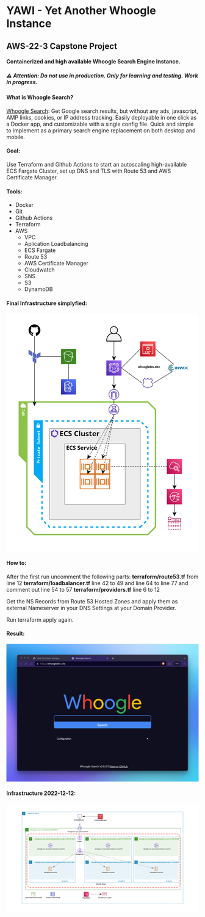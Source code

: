 # YAWI - Yet Another Whoogle Instance

## AWS-22-3 Capstone Project

#### Containerized and high available Whoogle Search Engine Instance.

##### ⚠️ Attention: Do not use in production. Only for learning and testing. Work in progress.

#### What is Whoogle Search?

[Whoogle Search](https://github.com/benbusby/whoogle-search):
Get Google search results, but without any ads, javascript, AMP links, cookies, or IP address tracking. Easily deployable in one click as a Docker app, and customizable with a single config file. Quick and simple to implement as a primary search engine replacement on both desktop and mobile.

#### Goal:

Use Terraform and Github Actions to start
an autoscaling high-available ECS Fargate Cluster,
set up DNS and TLS with Route 53 and AWS Certificate Manager.

#### Tools:

- Docker
- Git
- Github Actions
- Terraform
- AWS
  - VPC
  - Aplication Loadbalancing
  - ECS Fargate
  - Route 53
  - AWS Certificate Manager
  - Cloudwatch
  - SNS
  - S3
  - DynamoDB
  
#### Final Infrastructure simplyfied:

![infrastructure](pics/ecs-tls-infra-simplified.png)

#### How to:

After the first run uncomment the following parts:
**terraform/route53.tf** from line 12
**terraform/loadbalancer.tf** line 42 to 49 and line 64 to line 77 and comment out line 54 to 57
**terraform/providers.tf** line 6 to 12

Get the NS Records from Route 53 Hosted Zones and apply
them as external Nameserver in your DNS Settings at your Domain Provider.

Run terraform apply again.

#### Result:

![whooglebrowser](pics/whoogle-browser.png)

#### Infrastructure 2022-12-12:

![inrastucture](pics/ecs-tls-infra.png)
